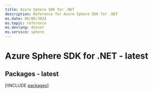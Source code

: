 ```yaml
---
title: Azure Sphere SDK for .NET
description: Reference for Azure Sphere SDK for .NET
ms.date: 06/06/2024
ms.topic: reference
ms.devlang: dotnet
ms.service: sphere
---
```

# Azure Sphere SDK for .NET - latest
## Packages - latest
[!INCLUDE [packages](sphere-index.md)]